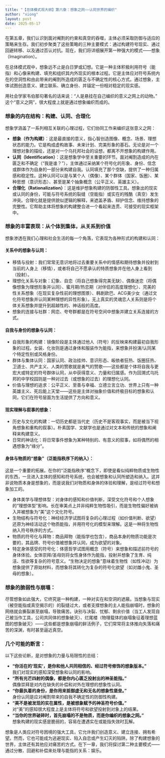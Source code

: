 ```yaml
---
title: "【总体模式观大纲】第六章：想象之网——认同世界的编织"
author: "xiong"
layout: post
date: 2025-05-17
---
```


在第五章，我们认识到面对阉割的约束和真空的吞噬，主体必须采取防御与适应的策略来生存。我们初步聚类了这些策略的三种主要模式：通过构建符号现实、通过回避转移、以及通过否认对抗。现在，我们将详细展开第一种强大的模式——想象（Imagination）。

在总体模式观中，想象远不止是白日梦或幻想。它是一种主体积极利用符号（能指）和心像来构建、填充和组织其内外现实的根本过程。它是主体应对符号系统内在的空洞性和由此带来的阉割所造成的匮乏与不确定性的核心方式。通过想象，主体试图创造意义、建立联系、确立身份、并锚定一份相对稳定的现实感。

用社会学家韦伯那句著名的话来说：“人是悬挂在自己编织的意义之网上的动物。” 这个“意义之网”，很大程度上就是通过想象编织而成的。

### 想象的内在结构：构建、认同、合理化
想象学涵盖了一系列相互关联的心理过程，它们协同工作来编织这张意义之网：
- **想象（作为构建）**：这是最直接的意义，指心智创造图像、概念、场景、理想状态的能力。它是构成虚构故事、未来计划、完美形象的基石。无论是对一个理想对象的描绘，还是对一个乌托邦社会的设想，都离不开想象的构建作用。
- **认同（Identification）**：这是想象学中至关重要的环节。面对阉割造成的内在匮乏和不确定（“我是谁？”），主体通过采纳某个符号化的形象、身份、信念或群体作为自身的一部分来构建自我。认同填充了那个空缺，提供了一种归属感和稳定性。这种认同可以是与某个人（偶像）、某个群体（国家、饭圈）、某种思想（意识形态）、甚至是某个抽象概念（公平正义、英雄主义）。
- **合理化（Rationalization）**：这是维护想象构建的防御性工具。想象出的现实或认同的身份，可能与符号系统的裂缝（空能指）或实在的残酷（真空）发生冲突。合理化就是提供貌似逻辑的解释，来遮盖矛盾、辩护信念、维持想象的完整性。它帮助主体将想象的构建整合进一个看起来连贯、可接受的现实框架中。

### 想象的丰富表现：从个体到集体，从关系到价值
想象渗透在我们心理和社会生活的每一个角落，它表现为各种形式的构建和认同：
#### **关系中的想象与认同**：
- 移情与投射：我们常常无意识地将过去重要关系中的情感和期待想象并投射到当前的人身上（移情），或者将自己不愿承认的特质想象并在他人身上看到（投射）。
- 理想化关系与对象：幻象、自恋（将自己想象得完美无缺）、偶像迷恋（将偶像想象为理想形象并认同）、蜜月期/热恋期（对伴侣的高度理想化）、完美的性关系想象（在现实复杂性前的理想图景）、韩剧欧巴、ACG美少女（通过文化符号想象并认同某种理想的异性形象）。无上真实的灵魂恋人关系则是将个体关系想象并提升到超越性的、神话般的高度。
- 想象的连接与社群：网恋、夸夸群都是在符号空间中想象并建立关系连接的方式。

#### **自我与身份的想象与认同**：
- 自我形象的构建：镜像阶段是主体通过他人（符号）的反映来构建最初自我形象的过程。女装、化妆则是通过身体和服装作为能指，来想象并扮演/认同某个特定性别或风格身份。
- 群体与集体认同：国家认同、政治挂帅、意识形态、皈依者狂热、饭圈狂热、卫道士、共产主义、人类的赞歌就是勇气的赞歌——这些都是个体将自我与更宏大或特定的符号群体认同，从中获得意义、力量和归属感。作为回溯式乌托邦的中学校园则是一种对过去（或想象的过去）的理想化认同。
- 价值与理想的追求：公平正义、至善与幸福、立德立言立功、世界上只有一种英雄主义、死后能上天堂——这些是主体对抽象价值和终极目标的想象和认同，它们在符号层面为生活提供了方向和意义。

#### **现实理解与叙事的想象**：
- 历史与文化的构建：一切历史都是当代史（历史不是客观事实，而是被当下视角想象和重构的叙事）。朴素国学、文献学也是通过对文本和传统的想象和阐释来构建意义。
- 日常的神话化：将日常事件想象为某种特别的、有意义的叙事，如将偶然的相遇想象为“缘分”。

#### **身体与物质的“想象”（泛能指秩序下的纳入）**：
这是一个重要的拓展。在你的“泛能指秩序”概念下，即使是看似纯粹物质或生物性的东西，一旦进入主体的感知和符号系统，也会被想象和认同所塑造和纳入。这并非说物质本身是想象的，而是说我们对物质和身体的体验和理解，是经过符号和想象加工的。
- 身体美学与理想体型：对身体的感知和价值判断，深受文化符号和个人想象的“理想体型”影响。长在审美点上并非纯粹生物性吸引，而是生物性偏好被纳入并被想象为“美”这个文化符号。
- 生物结构与符号化：神经经济学试图将复杂的心理过程（如价值判断、欲望）还原为神经活动这个物质能指，并用符号化的模型来理解。这是一种将生物性纳入符号秩序的方式。
- 物质的符号化与拜物：商品拜物（能指学也包含），商品本身的物质功能是次要的，其品牌、符号价值被想象并认同，成为欲望的对象。
- 特定身体感受的符号化：体感哲学试图用概念（符号）来想象和描述前符号的身体体验。女体崇拜/圣母则将女性身体作为能指，投射并想象了生育、纯洁、性欲等复杂的符号意义。“生物决定的想象”意味着生物性（如性冲动）为想象提供了原始材料，而想象将其转化为复杂的符号化欲望（如对雌小鬼、圣母的想象）。

### 想象的脆弱性与崩塌：
尽管想象如此强大，它终究是一种构建，一种对实在和空洞的遮蔽。当想象与现实（被空能指或真空揭示的）的裂缝过大，或者支撑想象的主人能指崩塌时，想象的网络就会撕裂甚至崩塌，导致痛苦。诀别与决裂、忧郁、剩余价值（当工人发现自己被当作工具，公司共同体的想象破灭）、烂尾楼（物理载体的崩塌象征着理想蓝图的想象破灭）——这些都是想象崩塌的鲜活例子，它们常常将主体推向失落和痛苦的深渊，有时甚至逼近真空。

### 几个可能的断言：  

以下这些论断，是对想象的力量与局限性的总结：  
- **“你活在的‘现实’，是你和他人共同相信的、经过符号修饰的想象版本。”**  
  我们对现实的感知深受想象和认同的影响。  
- **“所有光芒四射的偶像，都是你内心匮乏投射出的神圣能指。”**  
  偶像崇拜是对内在缺失的补偿和对外在理想的想象性认同。  
- **“你最执着的身份，是你用来抵御虚无和无名的想象性堡垒。”**  
  身份认同是应对阉割带来的自我不确定性的防御性构建。  
- **“美不是被发现的实在属性，是被想象赋予的神圣符号价值。”**  
  对“美”的感知很大程度上是主体将符号和欲望投射到对象上的结果。  
- **“当你的世界破碎时，首先崩塌的不是物质，而是你编织的想象之网。”**  
  想象构建的现实感是脆弱的，容易在遭遇实在或能指失效时瓦解。  

想象是人类应对符号困境的强大工具，它允许我们创造意义、建立连接、拥有希望。然而，它也可能成为逃避现实、陷入自恋或产生幻灭的陷阱。除了构建想象的世界，主体还有其他应对痛苦的方式。在下一章，我们将探讨第二种主要模式——通过分散、回避和补偿来处理与能指的关系：娱乐。